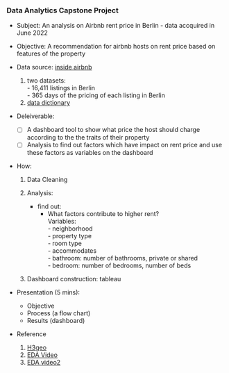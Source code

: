 ### Data Analytics Capstone Project

- Subject: An analysis on Airbnb rent price in Berlin - data accquired in June 2022    

- Objective: A recommendation for airbnb hosts on rent price based on features of the property 

- Data source: [inside airbnb](http://insideairbnb.com)
    1. two datasets:   
            - 16,411 listings in Berlin    
            - 365 days of the pricing of each listing in Berlin     
    2. [data dictionary](https://docs.google.com/spreadsheets/d/1iWCNJcSutYqpULSQHlNyGInUvHg2BoUGoNRIGa6Szc4/edit#gid=982310896)
    
- Deleiverable:    
    - [ ] A dashboard tool to show what price the host should charge according to the the traits of their property
    - [ ] Analysis to find out factors which have impact on rent price and use these factors as variables on the dashboard
   
- How: 
    1. Data Cleaning  
    2. Analysis: 
       - find out:     
           - What factors contribute to higher rent?              
                Variables:   
                    - neighborhood  
                    - property type  
                    - room type  
                    - accommodates   
                    - bathroom: number of bathrooms, private or shared  
                    - bedroom: number of bedrooms, number of beds   
                    
    3. Dashboard construction: tableau 

- Presentation (5 mins):  
    - Objective  
    - Process (a flow chart)   
    - Results (dashboard)   

- Reference
    1. [H3geo](https://h3geo.org)
    2. [EDA Video](https://www.youtube.com/watch?v=OY4eQrekQvs)
    3. [EDA video2](https://www.youtube.com/watch?v=qxpKCBV60U4)

